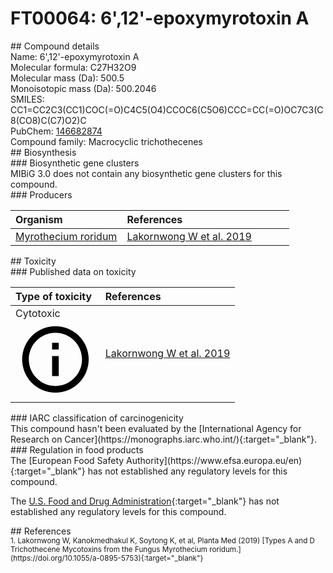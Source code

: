 
# FT00064: 6&#39;,12&#39;-epoxymyrotoxin A
<div class="molecule_image" style="float:left">
<img data-smiles= CC1=CC2OC3CC4OC(=O)C=CCCC56OCCC7(OC7C(=O)OCC2(CC1)C4(C)C31CO1)C5O6 data-smiles-options="{ 'width': 350, 'height': 350 }" />
</div>
## Compound details
<div style="overflow:hidden">
Name: 6&#39;,12&#39;-epoxymyrotoxin A<br>
Molecular formula: C27H32O9<br>
Molecular mass (Da): 500.5<br>
Monoisotopic mass (Da): 500.2046<br>
<div class="break_all">
SMILES: CC1=CC2C3(CC1)COC(=O)C4C5(O4)CCOC6(C5O6)CCC=CC(=O)OC7C3(C8(CO8)C(C7)O2)C<br>
</div>
        PubChem: <a href=https://pubchem.ncbi.nlm.nih.gov/compound/146682874 target="_blank">146682874</a><br>
    Compound family: Macrocyclic trichothecenes<br>
</div>

<div markdown="block" class="section">
## Biosynthesis
<div markdown="block" class="subsection">
### Biosynthetic gene clusters
<div markdown="block" class="indented_block">
MIBiG 3.0 does not contain any biosynthetic gene clusters for this compound.
</div>
</div>

<div markdown="block" class="subsection">
### Producers
<table>
<thead>
<tr>
<th style="text-align: left;" role="columnheader" width="40%" data-sort-default>Organism</th>
<th style="text-align: left;" role="columnheader" width="60%">References</th>
</tr>
</thead>
        <tr>
        <td style="text-align: left;"><a href="https://www.ncbi.nlm.nih.gov/Taxonomy/Browser/wwwtax.cgi?mode=Info&id=1859971" target="_blank">Myrothecium roridum</a></td>
        <td style="text-align: left;"><a href="#REF00057">Lakornwong W et al. 2019</a></td>
        </tr>
</table>
</div>
</div>

<div markdown="block" class="section">
## Toxicity
<div markdown="block" class="subsection">
### Published data on toxicity
<table>
<thead>
<tr>
<th style="text-align: left;" role="columnheader" width="40%" data-sort-default>Type of toxicity</th>
<th style="text-align: left;" role="columnheader" width="60%">References</th>
</tr>
</thead>
<tbody>
<tr>
<td style="text-align: left;">Cytotoxic <span class="twemoji" title="Toxic to cells"><svg xmlns="http://www.w3.org/2000/svg" viewBox="0 0 24 24"><path d="M11 9h2V7h-2m1 13c-4.41 0-8-3.59-8-8s3.59-8 8-8 8 3.59 8 8-3.59 8-8 8m0-18A10 10 0 0 0 2 12a10 10 0 0 0 10 10 10 10 0 0 0 10-10A10 10 0 0 0 12 2m-1 15h2v-6h-2v6Z"></path></svg></span></td>
<td style="text-align: left;"><a href="#REF00057">Lakornwong W et al. 2019</a></td>
</tr>
</tbody>
</table>
</div>

<div markdown="block" class="subsection">
### IARC classification of carcinogenicity
<div markdown="block" class="indented_block">
This compound hasn't been evaluated by the [International Agency for Research on Cancer](https://monographs.iarc.who.int/){:target="_blank"}.<br>
</div>
</div>

<div markdown="block" class="subsection">
### Regulation in food products
<div markdown="block" class="indented_block">
The [European Food Safety Authority](https://www.efsa.europa.eu/en){:target="_blank"} has not established any regulatory levels for this compound. <br>

The [U.S. Food and Drug Administration](https://www.fda.gov/){:target="_blank"} has not established any regulatory levels for this compound. <br>

</div>
</div>

</div>

<div markdown="block" class="section">
## References
<div markdown="block" style="font-size: smaller;">
<span id=REF00057>
1. Lakornwong W, Kanokmedhakul K, Soytong K, et al, Planta Med (2019) [Types A and D Trichothecene Mycotoxins from the Fungus Myrothecium roridum.](https://doi.org/10.1055/a-0895-5753){:target="_blank"}<br>
</span>

</div>
</div>

<script type="text/javascript" src="https://unpkg.com/smiles-drawer@2.0.1/dist/smiles-drawer.min.js"></script>
<script>
    SmiDrawer.apply();
</script>